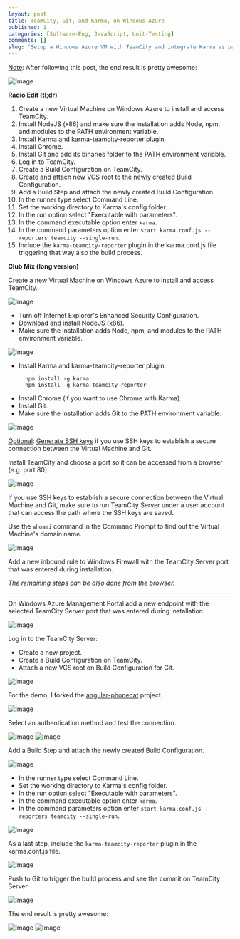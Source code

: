 ```yaml
---
layout: post
title: TeamCity, Git, and Karma, on Windows Azure
published: 1
categories: [Software-Eng, JavaScript, Unit-Testing]
comments: []
slug: "Setup a Windows Azure VM with TeamCity and integrate Karma as part of the CI process."
---
```


<u>Note</u>: After following this post, the end result is pretty awesome:

![Image](/images/articles/2014-01-08-azure-teamcity-angular-karma-17.png)

**Radio Edit (tl;dr)**

1. Create a new Virtual Machine on Windows Azure to install and access TeamCity.
2. Install NodeJS (x86) and make sure the installation adds Node, npm, and modules to the PATH environment variable.
3. Install Karma and karma-teamcity-reporter plugin.
4. Install Chrome.
5. Install Git and add its binaries folder to the PATH environment variable.
6. Log in to TeamCity.
 1. Create a Build Configuration on TeamCity.
 2. Create and attach new VCS root to the newly created Build Configuration.
 3. Add a Build Step and attach the newly created Build Configuration.
  1. In the runner type select Command Line.
  2. Set the working directory to Karma's config folder.
  3. In the run option select "Executable with parameters".
  4. In the command executable option enter `karma`.
  5. In the command parameters option enter `start karma.conf.js --reporters teamcity --single-run`.
7. Include the `karma-teamcity-reporter` plugin in the karma.conf.js file triggering that way also the build process.

**Club Mix (long version)**

Create a new Virtual Machine on Windows Azure to install and access TeamCity.

![Image](/images/articles/2014-01-08-azure-teamcity-angular-karma-1.png)

* Turn off Internet Explorer's Enhanced Security Configuration.
* Download and install NodeJS (x86).
 * Make sure the installation adds Node, npm, and modules to the PATH environment variable.

![Image](/images/articles/2014-01-08-azure-teamcity-angular-karma-3.png)

<ul>
<li>Install Karma and karma-teamcity-reporter plugin:<br><pre><code>  npm install -g karma
  npm install -g karma-teamcity-reporter
</code></pre></li>
</ul>

* Install Chrome (if you want to use Chrome with Karma).
* Install Git.
 * Make sure the installation adds Git to the PATH environment variable.

![Image](/images/articles/2014-01-08-azure-teamcity-angular-karma-4.png)

<u>Optional</u>: [Generate SSH keys](https://help.github.com/articles/generating-ssh-keys) if you use SSH keys to establish a secure connection between the Virtual Machine and Git.

Install TeamCity and choose a port so it can be accessed from a browser (e.g. port 80).

![Image](/images/articles/2014-01-08-azure-teamcity-angular-karma-5.png)

If you use SSH keys to establish a secure connection between the Virtual Machine and Git, make sure to run TeamCity Server under a user account that can access the path where the SSH keys are saved.

Use the `whoami` command in the Command Prompt to find out the Virtual Machine's domain name.

![Image](/images/articles/2014-01-08-azure-teamcity-angular-karma-6.png)

Add a new inbound rule to Windows Firewall with the TeamCity Server port that was entered during installation.

*The remaining steps can be also done from the browser.*

-----

 On Windows Azure Management Portal add a new endpoint with the selected TeamCity Server port that was entered during installation.

![Image](/images/articles/2014-01-08-azure-teamcity-angular-karma-7.png)

Log in to the TeamCity Server:

* Create a new project.
* Create a Build Configuration on TeamCity.
* Attach a new VCS root on Build Configuration for Git.

![Image](/images/articles/2014-01-08-azure-teamcity-angular-karma-8.png)

For the demo, I forked the [angular-phonecat](https://github.com/moodmosaic/angular-phonecat) project.

![Image](/images/articles/2014-01-08-azure-teamcity-angular-karma-9.png)

Select an authentication method and test the connection.

![Image](/images/articles/2014-01-08-azure-teamcity-angular-karma-10.png)
![Image](/images/articles/2014-01-08-azure-teamcity-angular-karma-11.png)

Add a Build Step and attach the newly created Build Configuration.

![Image](/images/articles/2014-01-08-azure-teamcity-angular-karma-12.png)

* In the runner type select Command Line.
* Set the working directory to Karma's config folder.
* In the run option select "Executable with parameters".
* In the command executable option enter `karma`.
* In the command parameters option enter `start karma.conf.js --reporters teamcity --single-run`.

![Image](/images/articles/2014-01-08-azure-teamcity-angular-karma-13.png)

As a last step, include the `karma-teamcity-reporter` plugin in the karma.conf.js file.

![Image](/images/articles/2014-01-08-azure-teamcity-angular-karma-14.png)

Push to Git to trigger the build process and see the commit on TeamCity Server.

![Image](/images/articles/2014-01-08-azure-teamcity-angular-karma-15.png)

The end result is pretty awesome:

![Image](/images/articles/2014-01-08-azure-teamcity-angular-karma-16.png)
![Image](/images/articles/2014-01-08-azure-teamcity-angular-karma-17.png)
